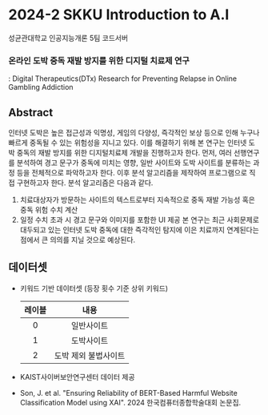 # 2024-2 SKKU Introduction to A.I
성균관대학교 인공지능개론 5팀 코드서버




### 온라인 도박 중독 재발 방지를 위한 디지털 치료제 연구
: Digital Therapeutics(DTx) Research for Preventing Relapse in Online Gambling Addiction


## Abstract
인터넷 도박은 높은 접근성과 익명성, 게임의 다양성, 즉각적인 보상 등으로 인해 누구나 빠르게 중독될 수 있는 위험성을 지니고 있다. 이를 해결하기 위해 본 연구는 인터넷 도박 중독의 재발 방지를 위한 디지털치료제 개발을 진행하고자 한다. 먼저, 여러 선행연구를 분석하여 경고 문구가 중독에 미치는 영향, 일반 사이트와 도박 사이트를 분류하는 과정 등을 전체적으로 파악하고자 한다. 이후 분석 알고리즘을 제작하여 프로그램으로 직접 구현하고자 한다. 분석 알고리즘은 다음과 같다. 
1. 치료대상자가 방문하는 사이트의 텍스트로부터 지속적으로 중독 재발 가능성 혹은 중독 위험 수치 계산 
2. 일정 수치 초과 시 경고 문구와 이미지를 포함한 UI 제공 
본 연구는 최근 사회문제로 대두되고 있는 인터넷 도박 중독에 대한 즉각적인 탐지에 이은 치료까지 연계된다는 점에서 큰 의의를 지닐 것으로 예상된다.


## 데이터셋
+ 키워드 기반 데이터셋 (등장 횟수 기준 상위 키워드)
  
  | 레이블 | 내용 |
  |:---:|:---:|
  |0|일반사이트|
  |1|도박사이트|
  |2|도박 제외 불법사이트|
+ KAIST사이버보안연구센터 데이터 제공
+ Son, J. et al. "Ensuring Reliability of BERT-Based Harmful Website Classification Model using XAI". 2024 한국컴퓨터종합학술대회 논문집.
